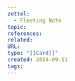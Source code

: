 ```yaml
---
zettel:
  - Fleeting Note
topic: 
references: 
related: 
URL: 
type: "[[Card]]"
created: 2024-09-11
tags:
---
```


